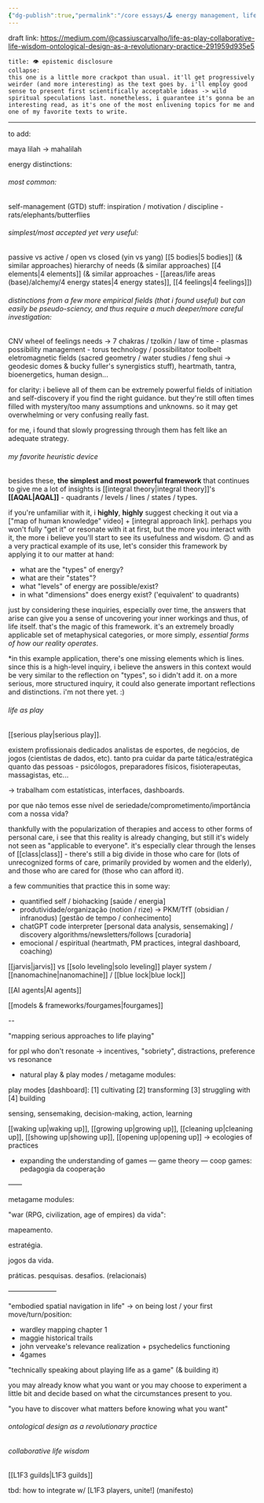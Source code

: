 ```yaml
---
{"dg-publish":true,"permalink":"/core essays/🕹 energy management, life as play, collaborative life wisdom & ontological design as a revolutionary practice/","created":"2023-12-12T12:06:45.872-03:00","updated":"2024-05-23T20:37:05.603-03:00"}
---
```


draft link: https://medium.com/@cassiuscarvalho/life-as-play-collaborative-life-wisdom-ontological-design-as-a-revolutionary-practice-291959d935e5

```ad-info
title: 👁 epistemic disclosure
collapse:
this one is a little more crackpot than usual. it'll get progressively weirder (and more interesting) as the text goes by. i'll employ good sense to present first scientifically acceptable ideas -> wild spiritual speculations last. nonetheless, i guarantee it's gonna be an interesting read, as it's one of the most enlivening topics for me and one of my favorite texts to write.
```

---
to add:

maya
lilah -> mahalilah

energy distinctions:

###### most common:

self-management (GTD) stuff:
inspiration / motivation / discipline - rats/elephants/butterflies

###### simplest/most accepted yet very useful:
passive vs active / open vs closed (yin vs yang)
[[5 bodies\|5 bodies]] (& similar approaches)
hierarchy of needs (& similar approaches)
[[4 elements\|4 elements]] (& similar approaches - [[areas/life areas (base)/alchemy/4 energy states\|4 energy states]], [[4 feelings\|4 feelings]])

###### distinctions from a few more empirical fields (that i found useful) but can easily be pseudo-sciency, and thus require a much deeper/more careful investigation:

CNV wheel of feelings 
needs -> 7 chakras / tzolkin / law of time - plasmas
possibility management - torus technology / possibilitator toolbelt
eletromagnetic fields (sacred geometry / water studies / feng shui -> geodesic domes & bucky fuller's synergistics stuff), heartmath, tantra, bioenergetics, human design...

for clarity: i believe all of them can be extremely powerful fields of initiation and self-discovery if you find the right guidance. but they're still often times filled with mystery/too many assumptions and unknowns. so it may get overwhelming or very confusing really fast.

for me, i found that slowly progressing through them has felt like an adequate strategy.

###### my favorite heuristic device

besides these, **the simplest and most powerful framework** that continues to give me a lot of insights is [[integral theory\|integral theory]]'s **[[AQAL\|AQAL]]** - quadrants / levels / lines / states / types.

if you're unfamiliar with it, i **highly**, **highly** suggest checking it out via a ["map of human knowledge" video] + [integral approach link]. perhaps you won't fully "get it" or resonate with it at first, but the more you interact with it, the more i believe you'll start to see its usefulness and wisdom. 🙃 and as a very practical example of its use, let's consider this framework by applying it to our matter at hand:

- what are the "types" of energy?
- what are their "states"?
- what "levels" of energy are possible/exist?
- in what "dimensions" does energy exist? ('equivalent' to quadrants)

just by considering these inquiries, especially over time, the answers that arise can give you a sense of uncovering your inner workings and thus, of life itself. that's the magic of this framework. it's an extremely broadly applicable set of metaphysical categories, or more simply, *essential forms of how our reality operates*.

*in this example application, there's one missing elements which is lines. since this is a high-level inquiry, i believe the answers in this context would be very similar to the reflection on "types", so i didn't add it. on a more serious, more structured inquiry, it could also generate important reflections and distinctions. i'm not there yet. :)

###### life as play

[[serious play\|serious play]].

existem profissionais dedicados analistas de esportes, de negócios, de jogos (cientistas de dados, etc). tanto pra cuidar da parte tática/estratégica quanto das pessoas - psicólogos, preparadores físicos, fisioterapeutas, massagistas, etc...

-> trabalham com estatísticas, interfaces, dashboards.

por que não temos esse nível de seriedade/comprometimento/importância com a nossa vida?

thankfully with the popularization of therapies and access to other forms of personal care, i see that this reality is already changing, but still it's widely not seen as "applicable to everyone". it's especially clear through the lenses of [[class\|class]] - there's still a big divide in those who care for (lots of unrecognized forms of care, primarily provided by women and the elderly), and those who are cared for (those who can afford it).

a few communities that practice this in some way:
- quantified self / biohacking [saúde / energia]
- produtividade/organização (notion / rize) -> PKM/TfT (obsidian / infranodus) [gestão de tempo / conhecimento]
- chatGPT code interpreter [personal data analysis, sensemaking] / discovery algorithms/newsletters/follows [curadoria]
- emocional / espiritual (heartmath, PM practices, integral dashboard, coaching)

[[jarvis\|jarvis]] vs [[solo leveling\|solo leveling]] player system / [[nanomachine\|nanomachine]] / [[blue lock\|blue lock]] 

[[AI agents\|AI agents]]

[[models & frameworks/fourgames\|fourgames]]

--

"mapping serious approaches to life playing"

for ppl who don't resonate -> incentives, "sobriety", distractions, preference vs resonance

- natural play & play modes / metagame modules:

play modes [dashboard]:
[1] cultivating
[2] transforming
[3] struggling with
[4] building

sensing, sensemaking, decision-making, action, learning

[[waking up\|waking up]], [[growing up\|growing up]], [[cleaning up\|cleaning up]], [[showing up\|showing up]], [[opening up\|opening up]] -> ecologies of practices

- expanding the  understanding of games
— game theory
— coop games: pedagogia da cooperação

——

metagame modules:

"war (RPG, civilization, age of empires) da vida":

mapeamento.

estratégia.

jogos da vida.

práticas. pesquisas. desafios.
(relacionais)

———————

"embodied spatial navigation in life" -> on being lost / your first move/turn/position:

- wardley mapping chapter 1
- maggie historical trails
- john verveake's relevance realization + psychedelics functioning
- 4games

"technically speaking about playing life as a game" (& building it)

you may already know what you want or you may choose to experiment a little bit and decide based on what the circumstances present to you.

"you have to discover what matters before knowing what you want"

###### ontological design as a revolutionary practice



###### collaborative life wisdom

[[L1F3 guilds\|L1F3 guilds]]


tbd: how to integrate w/ [L1F3 players, unite!] (manifesto)